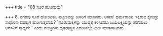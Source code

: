 +++
title = "08 ಸೂರೆ ಹೋದುದು"

+++
8. ನಗರವು ಸೂರೆ ಹೋಯಿತು. ಪಟ್ಟಣವನ್ನು ಖಳರಿಗೆ ಮಾರಿದರು. ಅಕಟಾ! ಧರ್ಮರಾಯ ಇಕ್ಕಿರುವ ಕೈಮದ್ದು ಸಾಧಾರಣ  ಔಷಧಿಗೆ ಹೋಗುತ್ತದೆಯೆ? `ನೂರುಮಕ್ಕಳನ್ನು ಯುದ್ಧಕ್ಕೆ ಕಳಿಸಿದರೂ ಜಯಲಕ್ಷ್ಮಿಯನ್ನು ಪಡೆಯಲು ಅರಸನಿಗೆ ಸಾಧ್ಯವೇ ' ಎಂದು ಮಂತ್ರಿಗಳು ಧೃತರಾಷ್ಟ್ರನ ಎದುರಿನಲ್ಲೇ ಮೀರಿ ಮಾತನಾಡಿದರು.